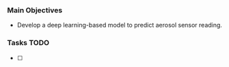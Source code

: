 ### Main Objectives
* Develop a deep learning-based model to predict aerosol sensor reading.


### Tasks TODO
* [ ] 